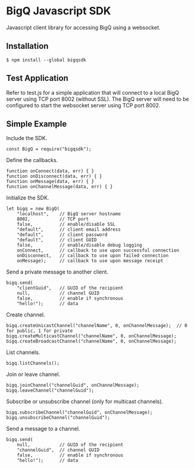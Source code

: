 ﻿# BigQ Javascript SDK

Javascript client library for accessing BigQ using a websocket.

## Installation
```
$ npm install --global bigqsdk
```

## Test Application
Refer to test.js for a simple application that will connect to a local BigQ server using TCP port 8002 (without SSL).  The BigQ server will need to be configured to start the websocket server using TCP port 8002.

## Simple Example
Include the SDK.
```
const BigQ = require("bigqsdk");
```

Define the callbacks.
```
function onConnect(data, err) { }
function onDisconnect(data, err) { }
function onMessage(data, err) { }
function onChannelMessage(data, err) { }
```

Initialize the SDK.
```
let bigq = new BigQ(
	"localhost",	// BigQ server hostname
	8002, 			// TCP port
	false, 			// enable/disable SSL
	"default", 		// client email address
	"default", 		// client password
	"default", 		// client GUID
	false,			// enable/disable debug logging
	onConnect, 		// callback to use upon successful connection
	onDisconnect, 	// callback to use upon failed connection
	onMessage);		// callback to use upon message receipt
```

Send a private message to another client.
```
bigq.send(
	"clientGuid", 	// GUID of the recipient
	null, 			// channel GUID
	false, 			// enable if synchronous
	"hello!");		// data
```

Create channel.
```
bigq.createUnicastChannel("channelName", 0, onChannelMessage);  // 0 for public, 1 for private
bigq.createMulticastChannel("channelName", 0, onChannelMessage);
bigq.createBroadcastChannel("channelName", 0, onChannelMessage);
```

List channels.
```
bigq.listChannels();
```

Join or leave channel.
```
bigq.joinChannel("channelGuid", onChannelMessage);
bigq.leaveChannel("channelGuid");
```

Subscribe or unsubscribe channel (only for multicast channels).
```
bigq.subscribeChannel("channelGuid", onChannelMessage);
bigq.unsubscribeChannel("channelGuid");
```

Send a message to a channel.
```
bigq.send(
	null,		 	// GUID of the recipient
	"channelGuid", 	// channel GUID
	false, 			// enable if synchronous
	"hello!");		// data
```
